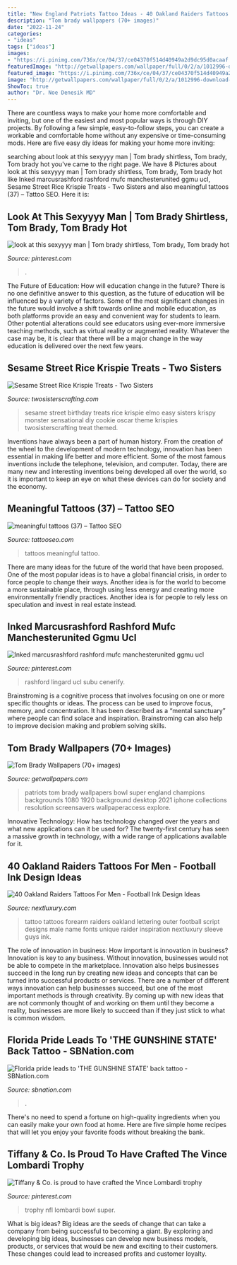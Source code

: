 ```yaml
---
title: "New England Patriots Tattoo Ideas - 40 Oakland Raiders Tattoos For Men"
description: "Tom brady wallpapers (70+ images)"
date: "2022-11-24"
categories:
- "ideas"
tags: ["ideas"]
images:
- "https://i.pinimg.com/736x/ce/04/37/ce04370f514d40949a2d9dc95d0acaaf.jpg"
featuredImage: "http://getwallpapers.com/wallpaper/full/0/2/a/1012996-download-tom-brady-wallpapers-1920x1080-pictures.jpg"
featured_image: "https://i.pinimg.com/736x/ce/04/37/ce04370f514d40949a2d9dc95d0acaaf.jpg"
image: "http://getwallpapers.com/wallpaper/full/0/2/a/1012996-download-tom-brady-wallpapers-1920x1080-pictures.jpg"
ShowToc: true
author: "Dr. Noe Denesik MD"
---
```



There are countless ways to make your home more comfortable and inviting, but one of the easiest and most popular ways is through DIY projects. By following a few simple, easy-to-follow steps, you can create a workable and comfortable home without any expensive or time-consuming mods. Here are five easy diy ideas for making your home more inviting: 

	

		
searching about look at this sexyyyy man | Tom brady shirtless, Tom brady, Tom brady hot you've came to the right page. We have 8 Pictures about look at this sexyyyy man | Tom brady shirtless, Tom brady, Tom brady hot like Inked marcusrashford rashford mufc manchesterunited ggmu ucl, Sesame Street Rice Krispie Treats - Two Sisters and also meaningful tattoos (37) – Tattoo SEO. Here it is:
		
    
## Look At This Sexyyyy Man | Tom Brady Shirtless, Tom Brady, Tom Brady Hot

<img loading=lazy src="https://i.pinimg.com/originals/67/72/10/677210954d78da818b84d561826a7cb1.jpg" onerror="this.onerror=null;this.src='https://tse1.mm.bing.net/th?id=OIP.Mh96wchQ-5xk2B1913zlqgHaKO&amp;pid=15.1';" alt="look at this sexyyyy man | Tom brady shirtless, Tom brady, Tom brady hot">

_Source: pinterest.com_

>. 

	

The Future of Education: How will education change in the future?
There is no one definitive answer to this question, as the future of education will be influenced by a variety of factors. Some of the most significant changes in the future would involve a shift towards online and mobile education, as both platforms provide an easy and convenient way for students to learn. Other potential alterations could see educators using ever-more immersive teaching methods, such as virtual reality or augmented reality. Whatever the case may be, it is clear that there will be a major change in the way education is delivered over the next few years.

    
## Sesame Street Rice Krispie Treats - Two Sisters

<img loading=lazy src="http://www.twosisterscrafting.com/wp-content/uploads/2015/02/sesame-street-rice-krispie-treats.jpg" onerror="this.onerror=null;this.src='https://tse3.mm.bing.net/th?id=OIP.0FDR4pYc7iL0wTx1a_0eFQHaLE&amp;pid=15.1';" alt="Sesame Street Rice Krispie Treats - Two Sisters">

_Source: twosisterscrafting.com_

>sesame street birthday treats rice krispie elmo easy sisters krispy monster sensational diy cookie oscar theme krispies twosisterscrafting treat themed. 

	

Inventions have always been a part of human history. From the creation of the wheel to the development of modern technology, innovation has been essential in making life better and more efficient. Some of the most famous inventions include the telephone, television, and computer. Today, there are many new and interesting inventions being developed all over the world, so it is important to keep an eye on what these devices can do for society and the economy.

    
## Meaningful Tattoos (37) – Tattoo SEO

<img loading=lazy src="https://www.tattooseo.com/wp-content/uploads/2017/09/meaningful-tattoos-37.jpg" onerror="this.onerror=null;this.src='https://tse3.mm.bing.net/th?id=OIP.LLK0tmLTepqqnN6GixMdeQHaJ_&amp;pid=15.1';" alt="meaningful tattoos (37) – Tattoo SEO">

_Source: tattooseo.com_

>tattoos meaningful tattoo. 

	

There are many ideas for the future of the world that have been proposed. One of the most popular ideas is to have a global financial crisis, in order to force people to change their ways. Another idea is for the world to become a more sustainable place, through using less energy and creating more environmentally friendly practices. Another idea is for people to rely less on speculation and invest in real estate instead.

    
## Inked Marcusrashford Rashford Mufc Manchesterunited Ggmu Ucl

<img loading=lazy src="https://i.pinimg.com/736x/ce/04/37/ce04370f514d40949a2d9dc95d0acaaf.jpg" onerror="this.onerror=null;this.src='https://tse3.mm.bing.net/th?id=OIP.IOozZXtrWyZ9xoV0FDiXTwHaHa&amp;pid=15.1';" alt="Inked marcusrashford rashford mufc manchesterunited ggmu ucl">

_Source: pinterest.com_

>rashford lingard ucl subu cenerify. 

	

Brainstroming is a cognitive process that involves focusing on one or more specific thoughts or ideas. The process can be used to improve focus, memory, and concentration. It has been described as a “mental sanctuary” where people can find solace and inspiration. Brainstroming can also help to improve decision making and problem solving skills.

    
## Tom Brady Wallpapers (70+ Images)

<img loading=lazy src="http://getwallpapers.com/wallpaper/full/0/2/a/1012996-download-tom-brady-wallpapers-1920x1080-pictures.jpg" onerror="this.onerror=null;this.src='https://tse2.mm.bing.net/th?id=OIP.17DG9AlFi80CB112fKy40AHaEK&amp;pid=15.1';" alt="Tom Brady Wallpapers (70+ images)">

_Source: getwallpapers.com_

>patriots tom brady wallpapers bowl super england champions backgrounds 1080 1920 background desktop 2021 iphone collections resolution screensavers wallpaperaccess explore. 

	

Innovative Technology: How has technology changed over the years and what new applications can it be used for?
The twenty-first century has seen a massive growth in technology, with a wide range of applications available for it.

    
## 40 Oakland Raiders Tattoos For Men - Football Ink Design Ideas

<img loading=lazy src="http://nextluxury.com/wp-content/uploads/unique-script-lettering-male-oakland-raiders-outer-forearm-tattoo-inspiration.jpg" onerror="this.onerror=null;this.src='https://tse1.mm.bing.net/th?id=OIP.CSBPQLZH0yF9O-aEY9y_2AHaHa&amp;pid=15.1';" alt="40 Oakland Raiders Tattoos For Men - Football Ink Design Ideas">

_Source: nextluxury.com_

>tattoo tattoos forearm raiders oakland lettering outer football script designs male name fonts unique raider inspiration nextluxury sleeve guys ink. 

	

The role of innovation in business: How important is innovation in business?
Innovation is key to any business. Without innovation, businesses would not be able to compete in the marketplace. Innovation also helps businesses succeed in the long run by creating new ideas and concepts that can be turned into successful products or services. There are a number of different ways innovation can help businesses succeed, but one of the most important methods is through creativity. By coming up with new ideas that are not commonly thought of and working on them until they become a reality, businesses are more likely to succeed than if they just stick to what is common wisdom.

    
## Florida Pride Leads To &#039;THE GUNSHINE STATE&#039; Back Tattoo - SBNation.com

<img loading=lazy src="https://cdn.vox-cdn.com/thumbor/-Qc6z291JCgjN_ekFvNoxS0amfw=/0x254:600x592/1600x900/cdn.vox-cdn.com/uploads/chorus_image/image/44182110/B2v9Xl8CUAAupge.0.0.jpg" onerror="this.onerror=null;this.src='https://tse4.mm.bing.net/th?id=OIP.XqLv1QdzzsU9wt51RhYaogHaEK&amp;pid=15.1';" alt="Florida pride leads to &#039;THE GUNSHINE STATE&#039; back tattoo - SBNation.com">

_Source: sbnation.com_

>. 

	

There's no need to spend a fortune on high-quality ingredients when you can easily make your own food at home. Here are five simple home recipes that will let you enjoy your favorite foods without breaking the bank.

    
## Tiffany &amp; Co. Is Proud To Have Crafted The Vince Lombardi Trophy

<img loading=lazy src="https://i.pinimg.com/736x/63/59/91/6359914ccde20c242ea6c060364b3003.jpg" onerror="this.onerror=null;this.src='https://tse3.mm.bing.net/th?id=OIP.-S4jiA8PXW21WXyYvforYAHaNL&amp;pid=15.1';" alt="Tiffany &amp; Co. is proud to have crafted the Vince Lombardi trophy">

_Source: pinterest.com_

>trophy nfl lombardi bowl super. 

	

What is big ideas?
Big ideas are the seeds of change that can take a company from being successful to becoming a giant. By exploring and developing big ideas, businesses can develop new business models, products, or services that would be new and exciting to their customers. These changes could lead to increased profits and customer loyalty.

